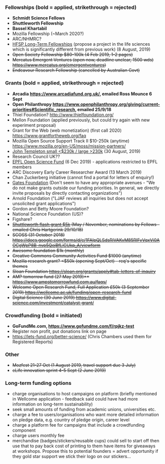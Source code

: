 
### Fellowships (bold = applied, strikethrough = rejected)
* **Schmidt Science Fellows** 
* **Shuttleworth Fellowship** 
* **Bassel Khartabil** 
* Mozilla Fellowship (~March 2020?) 
* ARC/NHMRC? 
* [HFSP Long-Term Fellowships](http://www.hfsp.org/funding/postdoctoral-fellowships) (propose a project in the life sciences which is significantly different from previous work)  (8 August, 2019) 
* ~~Open Society Fellowship $80-100k (4 Feb 2019, 1-2 pages)~~ 
* ~~Mercatus Emergent Ventures (open now, deadline unclear, 1500 wds) https://www.mercatus.org/emergentventures)~~ 
* ~~Endeavour Research Fellowship (cancelled by Australian Govt)~~

### Grants (bold = applied, strikethrough = rejected)
* **Arcadia https://www.arcadiafund.org.uk/, emailed Ross Mounce 6 Sept** 
* **Open Philanthropy https://www.openphilanthropy.org/giving/current-priorities#Scientific_research, emailed 25/9/18** 
* Thiel Foundation? http://www.thielfoundation.org/ 
* Mellon Foundation (applied previously, but could try again with new experiment proposal) 
* Grant for the Web (web monetization) (first call 2020) https://www.grantfortheweb.org/faq 
* Mozilla Open Source Support Track II $10-250k (anytime) https://www.mozilla.org/en-US/moss/mission-partners/ 
* [John Templeton small <$230k / large >230k](https://templeton.org/grants/grant-calendar) (30 August, 2019)  
* Research Council UK?? 
* [EPFL Open Science Fund](https://www.epfl.ch/research/open-science/in-practice/open-science-fund/) (6 Dec 2019) - applications restricted to EPFL members 
* ARC Discovery Early Career Researcher Award (13 March 2019) 
* Chan Zuckerberg initiative (cannot find a portal for letters of enquiry!) 
* [Gates Foundation](https://www.gatesfoundation.org/How-We-Work/General-Information/Grantseeker-FAQ) (Don't seem to have any appropriate avenues - "We do not make grants outside our funding priorities. In general, we directly invite proposals by directly contacting organizations") 
* Arnold Foundation ("LJAF reviews all inquiries but does not accept unsolicited grant applications") 
* Gordon and Betty Moore Foundation? 
* National Science Foundation (US)? 
* Figshare? 
* ~~[Shuttleworth flash grant $5k](https://www.shuttleworthfoundation.org/fellows/flash-grants/) (May / November, nominations by Fellows - emailed Chris Hartgerink 29/10/18)~~ 
* ~~SCOSS (31 October 2018) https://docs.google.com/forms/d/e/1FAIpQLSdsRiVAKvM85RIFvVqxVi0AOCgWpP8B-nvp5QojBfLiGUkp_A/viewform~~ 
* ~~Awesome foundation $1k (monthly)~~ 
* ~~Creative Commons Community Activities Fund $1000 (anytime)~~ 
* ~~Mozilla research grant? <$50k (opening Sept/Oct) - req's specific themes~~ 
* ~~Sloan Foundation https://sloan.org/grants/apply#tab-letters-of-inquiry~~ 
* ~~AMP tomorrow fund (27 May 2019)** https://www.ampstomorrowfund.com.au/faqs/~~ 
* ~~Welcome Open Research Fund, Full Application £50k (3 September 2019) https://wellcome.ac.uk/funding/open-research-fund~~ 
* ~~Digital Science (30 June 2019) https://www.digital-science.com/investment/catalyst-grant/~~ 

### Crowdfunding (bold = initiated)
* **GoFundMe.com, https://www.gofundme.com/f/rpjkz-test**
* Register non profit, put donations link on page 
* https://lets-fund.org/better-science/ (Chris Chambers used them for Registered Reports)

### Other
* ~~Mozfest 21-27 Oct (1 August 2019, travel support due 3 July)~~ 
* ~~eLife innovation sprint 4-5 Sept (2 June 2019)~~ 

### Long-term funding options
* charge organisations to host campaigns on platform (briefly mentioned in Wellcome application - feedback said could have had more information on long-term sustainability)
* seek small amounts of funding from academic unions, universities etc.
* charge a fee to users/organisations who want more detailed information on pledge data, e.g. country of pledge origin, career level
* charge a platform fee for campaigns that include a crowdfunding component
* charge users monthly fee
* merchandise (badges/stickers/reusable cups) could sell to start off then use that to pay back cost of printing to them have items for giveaways at workshops. Propose this to potential founders = advert opportunity if they gold star support we stick their logo on our stickers... 
